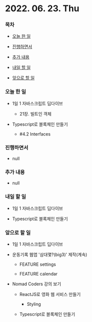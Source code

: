 # 2022. 06. 23. Thu

### 목차

- [오늘 한 일](#오늘-한-일)

- [진행하면서](#진행하면서)

- [추가 내용](#추가-내용)

- [내일 할 일](#내일-할-일)

- [앞으로 할 일](#앞으로-할-일)

### 오늘 한 일

- 1일 1 자바스크립트 딥다이브

  - 21장. 빌트인 객체

- Typescript로 블록체인 만들기

  - #4.2 Interfaces

### 진행하면서

- null

### 추가 내용

- null

### 내일 할 일

- 1일 1 자바스크립트 딥다이브

- Typescript로 블록체인 만들기

### 앞으로 할 일

- 1일 1 자바스크립트 딥다이브

- 운동기록 웹앱 '삼대몇?(big3)' 제작(계속)

  - FEATURE settings

  - FEATURE calendar

- Nomad Coders 강의 보기

  - ReactJS로 영화 웹 서비스 만들기

    - Styling

  - Typescript로 블록체인 만들기

<br><br>
